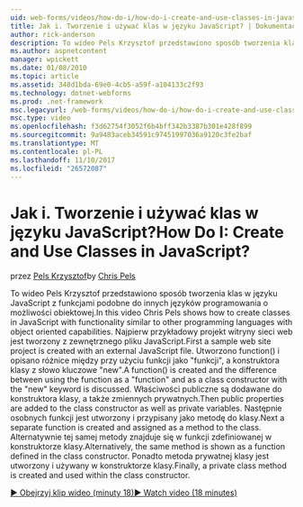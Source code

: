 ```yaml
---
uid: web-forms/videos/how-do-i/how-do-i-create-and-use-classes-in-javascript
title: Jak i. Tworzenie i używać klas w języku JavaScript? | Dokumentacja firmy Microsoft
author: rick-anderson
description: To wideo Pels Krzysztof przedstawiono sposób tworzenia klas w języku JavaScript z funkcjami podobne do innych języków programowania z capabilitie obiektowej...
ms.author: aspnetcontent
manager: wpickett
ms.date: 01/08/2010
ms.topic: article
ms.assetid: 348d1bda-69e0-4cb5-a59f-a104133c2f93
ms.technology: dotnet-webforms
ms.prod: .net-framework
msc.legacyurl: /web-forms/videos/how-do-i/how-do-i-create-and-use-classes-in-javascript
msc.type: video
ms.openlocfilehash: f3d62754f3052f6b4bff342b3387b301e428f899
ms.sourcegitcommit: 9a9483aceb34591c97451997036a9120c3fe2baf
ms.translationtype: MT
ms.contentlocale: pl-PL
ms.lasthandoff: 11/10/2017
ms.locfileid: "26572087"
---
```

<a name="how-do-i-create-and-use-classes-in-javascript"></a><span data-ttu-id="4f51c-104">Jak i. Tworzenie i używać klas w języku JavaScript?</span><span class="sxs-lookup"><span data-stu-id="4f51c-104">How Do I: Create and Use Classes in JavaScript?</span></span>
====================
<span data-ttu-id="4f51c-105">przez [Pels Krzysztof](https://twitter.com/chrispels)</span><span class="sxs-lookup"><span data-stu-id="4f51c-105">by [Chris Pels](https://twitter.com/chrispels)</span></span>

<span data-ttu-id="4f51c-106">To wideo Pels Krzysztof przedstawiono sposób tworzenia klas w języku JavaScript z funkcjami podobne do innych języków programowania o możliwości obiektowej.</span><span class="sxs-lookup"><span data-stu-id="4f51c-106">In this video Chris Pels shows how to create classes in JavaScript with functionality similar to other programming languages with object oriented capabilities.</span></span> <span data-ttu-id="4f51c-107">Najpierw przykładowy projekt witryny sieci web jest tworzony z zewnętrznego pliku JavaScript.</span><span class="sxs-lookup"><span data-stu-id="4f51c-107">First a sample web site project is created with an external JavaScript file.</span></span> <span data-ttu-id="4f51c-108">Utworzono function() i opisano różnice między przy użyciu funkcji jako "funkcji", a konstruktora klasy z słowo kluczowe "new".</span><span class="sxs-lookup"><span data-stu-id="4f51c-108">A function() is created and the difference between using the function as a "function" and as a class constructor with the "new" keyword is discussed.</span></span> <span data-ttu-id="4f51c-109">Właściwości publiczne są dodawane do konstruktora klasy, a także zmiennych prywatnych.</span><span class="sxs-lookup"><span data-stu-id="4f51c-109">Then public properties are added to the class constructor as well as private variables.</span></span> <span data-ttu-id="4f51c-110">Następnie osobnych funkcji jest utworzony i przypisany jako metodę do klasy.</span><span class="sxs-lookup"><span data-stu-id="4f51c-110">Next a separate function is created and assigned as a method to the class.</span></span> <span data-ttu-id="4f51c-111">Alternatywnie tej samej metody znajduje się w funkcji zdefiniowanej w konstruktorze klasy.</span><span class="sxs-lookup"><span data-stu-id="4f51c-111">Alternatively, the same method is shown as a function defined in the class constructor.</span></span> <span data-ttu-id="4f51c-112">Ponadto metoda prywatnej klasy jest utworzony i używany w konstruktorze klasy.</span><span class="sxs-lookup"><span data-stu-id="4f51c-112">Finally, a private class method is created and used within the class constructor.</span></span>

[<span data-ttu-id="4f51c-113">&#9654; Obejrzyj klip wideo (minuty 18)</span><span class="sxs-lookup"><span data-stu-id="4f51c-113">&#9654; Watch video (18 minutes)</span></span>](https://channel9.msdn.com/Blogs/ASP-NET-Site-Videos/how-do-i-create-and-use-classes-in-javascript)
